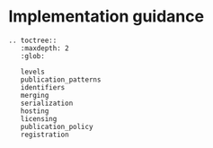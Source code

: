 # Implementation guidance

```eval_rst
.. toctree::
   :maxdepth: 2
   :glob:

   levels
   publication_patterns
   identifiers
   merging
   serialization
   hosting
   licensing
   publication_policy
   registration
   
```
